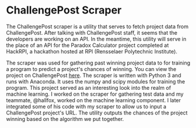 # ChallengePost Scraper

The ChallengePost scraper is a utility that serves to fetch project data from ChallengePost. After talking with ChallengePost staff, it seems that the developers are working on an API. In the meantime, this utility will serve in the place of an API for the Paradox Calculator project completed at HackRPI, a hackathon hosted at RPI (Rensselaer Polytechnic Institute).

The scraper was used for gathering past winning project data to for training a program to predict a project's chances of winning. You can view the project on ChallengePost [here](http://challengepost.com/software/paradox-calculator). The scraper is written with Python 3 and runs with Anaconda. It uses the numpy and scipy modules for training the program. This project served as an interesting look into the realm of machine learning. I worked on the scraper for gathering test data and my teammate, @hallfox, worked on the machine learning component. I later integrated some of his code with my scraper to allow us to input a ChallengePost project's URL. The utility outputs the chances of the project winning based on the algorithm we put together.
